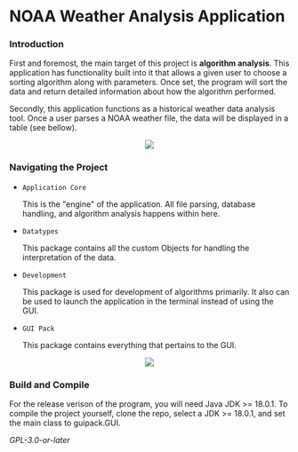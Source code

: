 # NOAA Weather Analysis Application

### Introduction

  First and foremost, the main target of this project is **algorithm analysis**. This application has functionality built into it that allows a given user to choose a sorting algorithm along with parameters. Once set, the program will sort the data and return detailed information about how the algorithm performed.

  Secondly, this application functions as a historical weather data analysis tool. Once a user parses a NOAA weather file, the data will be displayed in a table (see bellow).
  
  <p align="center">
  <img src="https://user-images.githubusercontent.com/63986603/227383377-b1d5f36d-ce56-45bc-aa1f-71b1c74ad24a.png" />
</p>

### Navigating the Project

- `Application Core`

  This is the "engine" of the application. All file parsing, database handling, and algorithm analysis happens within here.

- `Datatypes` 

  This package contains all the custom Objects for handling the interpretation of the data.

- `Development`

  This package is used for development of algorithms primarily. It also can be used to launch the application in the terminal instead of using the GUI.

- `GUI Pack`

  This package contains everything that pertains to the GUI.


<p align="center">
  <img src="https://user-images.githubusercontent.com/63986603/227383412-c24b4ecb-da21-4d97-a495-e580836d344f.png" />
</p>

### Build and Compile

For the release verison of the program, you will need Java JDK >= 18.0.1. To compile the project yourself, clone the repo, select a JDK >= 18.0.1, and set the main class to guipack.GUI.


*GPL-3.0-or-later*
